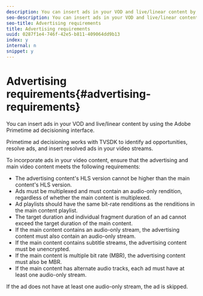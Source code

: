 ```yaml
---
description: You can insert ads in your VOD and live/linear content by using the Adobe Primetime ad decisioning interface.
seo-description: You can insert ads in your VOD and live/linear content by using the Adobe Primetime ad decisioning interface.
seo-title: Advertising requirements
title: Advertising requirements
uuid: 0287f1e4-746f-42e5-b811-409064dd9b13
index: y
internal: n
snippet: y
---
```


# Advertising requirements{#advertising-requirements}

You can insert ads in your VOD and live/linear content by using the Adobe Primetime ad decisioning interface.

<a id="section_A2966DC850E140FE9400A1D9E412F819"></a>

Primetime ad decisioning works with TVSDK to identify ad opportunities, resolve ads, and insert resolved ads in your video streams.

To incorporate ads in your video content, ensure that the advertising and main video content meets the following requirements:

* The advertising content's HLS version cannot be higher than the main content's HLS version. 
* Ads must be multiplexed and must contain an audio-only rendition, regardless of whether the main content is multiplexed. 
* Ad playlists should have the same bit-rate renditions as the renditions in the main content playlist. 
* The target duration and individual fragment duration of an ad cannot exceed the target duration of the main content. 
* If the main content contains an audio-only stream, the advertising content must also contain an audio-only stream. 
* If the main content contains subtitle streams, the advertising content must be unencrypted. 
* If the main content is multiple bit rate (MBR), the advertising content must also be MBR. 
* If the main content has alternate audio tracks, each ad must have at least one audio-only stream.

If the ad does not have at least one audio-only stream, the ad is skipped. 
